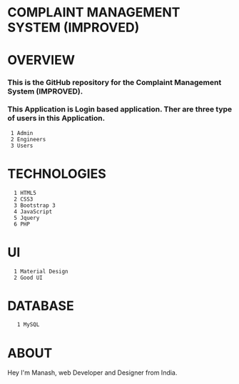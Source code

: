 
# COMPLAINT MANAGEMENT SYSTEM (IMPROVED)

# OVERVIEW 


  <h3>This is the GitHub repository for the Complaint Management System (IMPROVED).<br/><br/> This Application is Login based application. Ther are   three type of users in this Application.</h3>

     1 Admin
     2 Engineers
     3 Users


#    TECHNOLOGIES
    
      1 HTML5
      2 CSS3
      3 Bootstrap 3
      4 JavaScript
      5 Jquery
      6 PHP

#    UI

      1 Material Design
      2 Good UI


#    DATABASE 
   
       1 MySQL

#    ABOUT
 
   Hey I'm Manash, web Developer and Designer from India.
 
     
